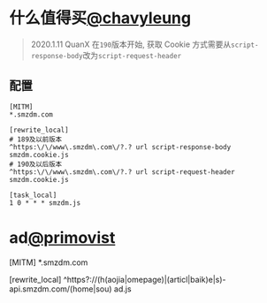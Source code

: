 # 什么值得买[@chavyleung](https://github.com/chavyleung/scripts/tree/master/smzdm)

> 2020.1.11 QuanX 在`190`版本开始, 获取 Cookie 方式需要从`script-response-body`改为`script-request-header`

## 配置

```properties
[MITM]
*.smzdm.com

[rewrite_local]
# 189及以前版本
^https:\/\/www\.smzdm\.com\/?.? url script-response-body smzdm.cookie.js
# 190及以后版本
^https:\/\/www\.smzdm\.com\/?.? url script-request-header smzdm.cookie.js

[task_local]
1 0 * * * smzdm.js
```
# ad[@primovist](https://github.com/primovist/ScriptsForSurge/tree/master/Scripts)


[MITM]
*.smzdm.com

[rewrite_local]
^https?:\/\/(h(aojia|omepage)|(articl|baik)e|s)-api\.smzdm\.com\/(home|sou)  ad.js

```
